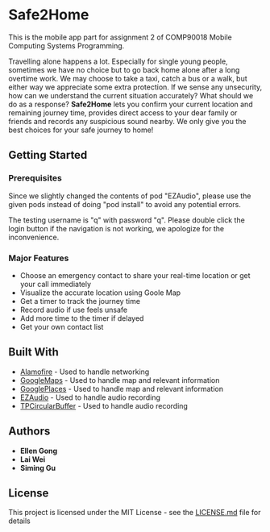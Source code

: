 # Safe2Home

This is the mobile app part for assignment 2 of COMP90018 Mobile Computing Systems Programming. 
    
Travelling alone happens a lot. Especially for single young people, sometimes we have no choice but to go back home alone after a long overtime work. We may choose to take a taxi, catch a bus or a walk, but either way we appreciate some extra protection. If we sense any unsecurity, how can we understand the current situation accurately? What should we do as a response? **Safe2Home** lets you confirm your current location and remaining journey time, provides direct access to your dear family or friends and records any suspicious sound nearby. We only give you the best choices for your safe journey to home!  

## Getting Started

### Prerequisites

Since we slightly changed the contents of pod "EZAudio", please use the given pods instead of doing "pod install" to avoid any potential errors. 
     
The testing username is "q" with password "q". Please double click the login button if the navigation is not working, we apologize for the inconvenience.

### Major Features

* Choose an emergency contact to share your real-time location or get your call immediately
* Visualize the accurate location using Goole Map
* Get a timer to track the journey time
* Record audio if use feels unsafe
* Add more time to the timer if delayed
* Get your own contact list

## Built With

* [Alamofire](https://github.com/Alamofire/Alamofire) - Used to handle networking
* [GoogleMaps](https://github.com/googlemaps/) - Used to handle map and relevant information
* [GooglePlaces](https://github.com/qpowell/google_places) - Used to handle map and relevant information
* [EZAudio](https://github.com/syedhali/EZAudio) - Used to handle audio recording
* [TPCircularBuffer](https://github.com/michaeltyson/TPCircularBuffer) - Used to handle audio recording


## Authors

* **Ellen Gong**
* **Lai Wei**
* **Siming Gu**


## License

This project is licensed under the MIT License - see the [LICENSE.md](LICENSE.md) file for details
